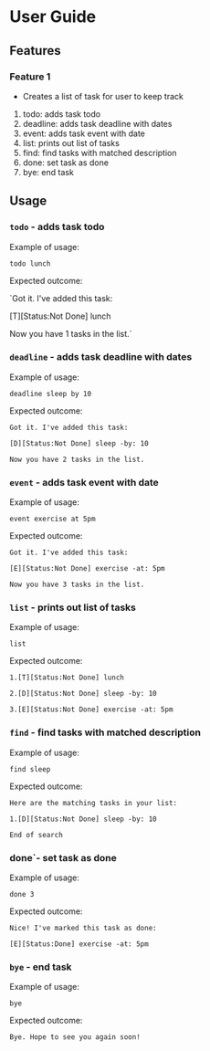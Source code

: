 # User Guide

## Features 

### Feature 1 
* Creates a list of task for user to keep track

1. todo: adds task todo
2. deadline: adds task deadline with dates
3. event: adds task event with date
4. list: prints out list of tasks
5. find: find tasks with matched description
6. done: set task as done
7. bye: end task

## Usage

### `todo` - adds task todo

Example of usage: 

`todo lunch`

Expected outcome:

`Got it. I've added this task: 

[T][Status:Not Done] lunch

Now you have 1 tasks in the list.`

### `deadline` - adds task deadline with dates

Example of usage: 

`deadline sleep by 10`

Expected outcome:

`Got it. I've added this task: `

`[D][Status:Not Done] sleep -by: 10`

`Now you have 2 tasks in the list.`

### `event` - adds task event with date

Example of usage: 

`event exercise at 5pm`

Expected outcome:

`Got it. I've added this task:` 

`[E][Status:Not Done] exercise -at: 5pm`

`Now you have 3 tasks in the list.`

### `list` - prints out list of tasks

Example of usage: 

`list`

Expected outcome:

`1.[T][Status:Not Done] lunch`

`2.[D][Status:Not Done] sleep -by: 10`

`3.[E][Status:Not Done] exercise -at: 5pm`

### `find` - find tasks with matched description

Example of usage: 

`find sleep`

Expected outcome:

`Here are the matching tasks in your list:`

`1.[D][Status:Not Done] sleep -by: 10`

`End of search`

### done`- set task as done

Example of usage: 

`done 3`

Expected outcome:

`Nice! I've marked this task as done:`

`[E][Status:Done] exercise -at: 5pm`

### `bye` - end task

Example of usage: 

`bye`

Expected outcome:

`Bye. Hope to see you again soon!`
